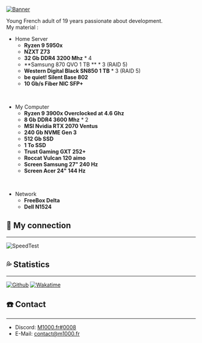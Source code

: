 [![Banner](https://svg-banners.vercel.app/api?type=glitch&text1=🌿M1000.fr🌿&width=800&height=400)](https://github.com/M1O0O)

Young French adult of 19 years passionate about development.  
My material :

- Home Server
  - **Ryzen 9 5950x**
  - **NZXT Z73**
  - **32 Gb DDR4 3200 Mhz** * 4
  - **Samsung 870 QVO 1 TB ** * 3 (RAID 5)
  - **Western Digital Black SN850 1 TB** * 3 (RAID 5)
  - **be quiet! Silent Base 802**
  - **10 Gb/s Fiber NIC SFP+**

</br>

- My Computer
  - **Ryzen 9 3900x Overclocked at 4.6 Ghz**
  - **8 Gb DDR4 3600 Mhz** * 2
  - **MSI Nvidia RTX 2070 Ventus**
  - **240 Gb NVME Gen 3**
  - **512 Gb SSD**
  - **1 To SSD**
  - **Trust Gaming GXT 252+**
  - **Roccat Vulcan 120 aimo**
  - **Screen Samsung 27" 240 Hz**
  - **Screen Acer 24" 144 Hz**

</br>

- Network
  - **FreeBox Delta**
  - **Dell N1524**

## 🚀 **My connection**
---
![SpeedTest](https://www.speedtest.net/result/c/90f457c3-e98b-443f-8d86-df566e5a2897.png)

## 💦 **Statistics**
---
[![Github](https://github-readme-stats.vercel.app/api?username=M1O0O)](https://github.com/M1O0O)
[![Wakatime](https://github-readme-stats.vercel.app/api/wakatime?username=M1000&api_domain=wakapi.m1000.fr)](https://wakapi.m1000.fr)  

## ☎️ **Contact**
---
- Discord: [M1000.fr#0008](https://discord.com/users/708395696264577054)
- E-Mail: [contact@m1000.fr](mailto:contact@m1000.fr)

